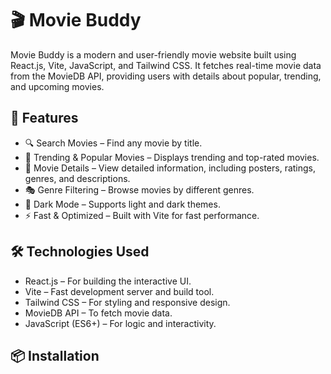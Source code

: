 # 🎬 Movie Buddy
Movie Buddy is a modern and user-friendly movie website built using React.js, Vite, JavaScript, and Tailwind CSS. It fetches real-time movie data from the MovieDB API, providing users with details about popular, trending, and upcoming movies.

## 🚀 Features
- 🔍 Search Movies – Find any movie by title.
- 🎥 Trending & Popular Movies – Displays trending and top-rated movies.
- 📌 Movie Details – View detailed information, including posters, ratings, genres, and descriptions.
- 🎭 Genre Filtering – Browse movies by different genres.
- 🌙 Dark Mode – Supports light and dark themes.
- ⚡ Fast & Optimized – Built with Vite for fast performance.

## 🛠️ Technologies Used
- React.js – For building the interactive UI.
- Vite – Fast development server and build tool.
- Tailwind CSS – For styling and responsive design.
- MovieDB API – To fetch movie data.
- JavaScript (ES6+) – For logic and interactivity.

## 📦 Installation
